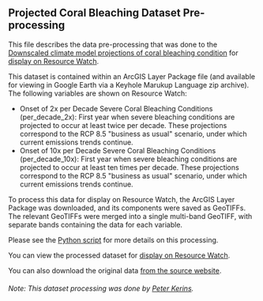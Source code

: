 ## Projected Coral Bleaching Dataset Pre-processing
This file describes the data pre-processing that was done to the [Downscaled climate model projections of coral bleaching condition](https://coralreefwatch.noaa.gov/climate/projections/downscaled_bleaching_4km/index.php) for [display on Resource Watch](https://resourcewatch.org/data/explore/).

This dataset is contained within an ArcGIS Layer Package file (and available for viewing in Google Earth via a Keyhole Marukup Language zip archive). The following variables are shown on Resource Watch:
- Onset of 2x per Decade Severe Coral Bleaching Conditions (per_decade_2x): First year when severe bleaching conditions are projected to occur at least twice per decade. These projections correspond to the RCP 8.5 "business as usual" scenario, under which current emissions trends continue.
- Onset of 10x per Decade Severe Coral Bleaching Conditions (per_decade_10x): First year when severe bleaching conditions are projected to occur at least ten times per decade. These projections correspond to the RCP 8.5 "business as usual" scenario, under which current emissions trends continue.

To process this data for display on Resource Watch, the ArcGIS Layer Package was downloaded, and its components were saved as GeoTIFFs. The relevant GeoTIFFs were merged into a single multi-band GeoTIFF, with separate bands containing the data for each variable.

Please see the [Python script](https://github.com/resource-watch/data-pre-processing/blob/master/ocn_010_projected_coral_bleaching/ocn_010_projected_coral_bleaching_processing.py) for more details on this processing.

You can view the processed dataset for [display on Resource Watch](https://resourcewatch.org/data/explore/).

You can also download the original data [from the source website](https://coralreefwatch.noaa.gov/climate/projections/downscaled_bleaching_4km/index.php).

###### Note: This dataset processing was done by [Peter Kerins](https://www.wri.org/profile/peter-kerins).